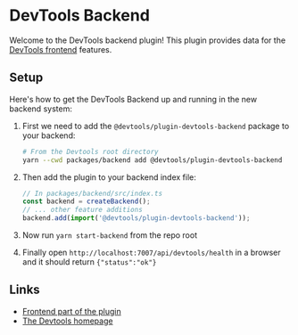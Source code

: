 # DevTools Backend

Welcome to the DevTools backend plugin! This plugin provides data for the [DevTools frontend](../devtools/) features.

## Setup

Here's how to get the DevTools Backend up and running in the new backend system:

1. First we need to add the `@devtools/plugin-devtools-backend` package to your backend:

   ```sh
   # From the Devtools root directory
   yarn --cwd packages/backend add @devtools/plugin-devtools-backend
   ```

2. Then add the plugin to your backend index file:

   ```ts
   // In packages/backend/src/index.ts
   const backend = createBackend();
   // ... other feature additions
   backend.add(import('@devtools/plugin-devtools-backend'));
   ```

3. Now run `yarn start-backend` from the repo root
4. Finally open `http://localhost:7007/api/devtools/health` in a browser and it should return `{"status":"ok"}`

## Links

- [Frontend part of the plugin](https://github.com/khulnasoft/devtools/tree/master/plugins/devtools)
- [The Devtools homepage](https://devtools.khulnasoft.com)
